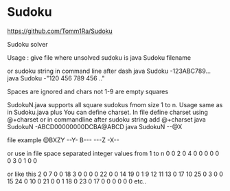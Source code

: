 # Sudoku

https://github.com/Tomm1Ra/Sudoku

Sudoku solver

Usage :
give file where unsolved sudoku is
java Sudoku filename

or sudoku string in command line after dash
java Sudoku -123ABC789...
java Sudoku -"120 456 789 456 .."

Spaces are ignored and chars not 1-9 are empty squares

SudokuN.java supports all square sudokus fmom size 1 to n.
Usage same as in Sudoku.java plus You can define charset.
In file define charset using @+charset or in commandline after
sudoku string add @+charset
java SudokuN -ABCD00000000DCBA@ABCD
java SudokuN --@X

file example
@BXZY
--Y-
B---
---Z
-X--

or use in file space separated integer values from 1 to n
0	0	2 	0 
4 	0	0	0 
0	0	0	3
0	1 	0	0 

or like this
2 	0	7 	0	0	18 	3 	0	0	0	0	22 	0	0	14 	19 	0	1 	9 	12 	11 	13 	0	17 	10
25 	0	3 	0	0	15 	24 	0	10 	0	21 	0	0	1 	18 	0	23 	0	17 	0	0	0	0	0	0 
etc..

